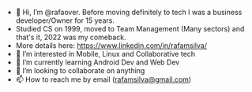- 👋 Hi, I’m @rafaover. Before moving definitely to tech I was a business developer/Owner for 15 years.
- Studied CS on 1999, moved to Team Management (Many sectors) and that's it, 2022 was my comeback.
- More details here: https://www.linkedin.com/in/rafamsilva/
- 👀 I’m interested in Mobile, Linux and Collaborative tech
- 🌱 I’m currently learning Android Dev and Web Dev
- 💞️ I’m looking to collaborate on anything
- 📫 How to reach me by email (rafamsilva@gmail.com)

<!---
rafaover/rafaover is a ✨ special ✨ repository because its `README.md` (this file) appears on your GitHub profile.
You can click the Preview link to take a look at your changes.
--->
